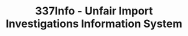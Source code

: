 ---
bigquery: https://console.cloud.google.com/bigquery?p=patents-public-data&d=usitc_investigations&page=dataset&project=sheets-management-319211
citation: US International Trade Commission 337Info Unfair Import Investigations Information
  System
contributors: US International Trade Comission
cost: None
description: US International Trade Commission 337Info Unfair Import Investigations
  Information System contains data on investigations done under Section 337. Section
  337 declares the infringement of certain statutory intellectual property rights
  and other forms of unfair competition in import trade to be unlawful practices.
  Most Section 337 investigations involve allegations of patent or registered trademark
  infringement.
documentation: FAQ and tutorial available on the site
last_edit: 04/08/2022, 19:20:06
location: https://pubapps2.usitc.gov/337external/
maintained_by: US International Trade Comission
schema_fields:
- ouiiParticipation
- dateComplaintFiled
- startDateMarkmanHearing
- endDateMarkmanHearing
- investigationTermDate
- invUnfairAct
- finalDetNoViolation
- teoReliefGranted
- title
- ouiiAttorney
- respondent
- finalDetViolation
- publication_number
- complainant
- internalRemand
- issueDateOtherNonFinal
- cafcAppeals
- id
- investigationType
- targetDate
- teoProceedingInvolved
- lastUpdated
- patentNumber
- copyrightNumbers
- dateOfPublicationFrNotice
- dateCreated
- actualEndDateEvidHear
- gcAttorney
- currentActiveALJ
- aljAssigned
- htsNumbers
- trademarkNumbers
- patentNumbers
- scheduledStartDateEvidHear
- currentStatus
- actualStartDateEvidHear
- docketNo
- finalIdOnViolationDue
- investigationNo
- scheduledEndDateEvidHear
- teoIdDueDate
- markmanHearing
- finalIdOnViolationIssue
- teoIdIssueDate
shortname: unfair_import_investigations
tags:
- import
- legal
- trade
timeframe: 2008-2021 (prior to 2008 downloadable as a JSON file)
title: 337Info - Unfair Import Investigations Information System
uuid: 2721f5ec-e599-4890-9265-9706719fc71e
---